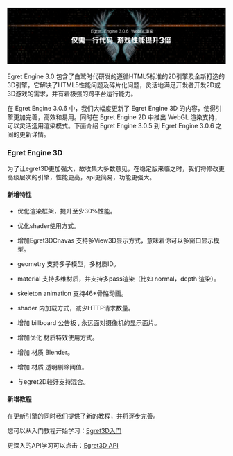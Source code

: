 ![](5704e709845a4.JPG)

Egret Engine 3.0 包含了白鹭时代研发的遵循HTML5标准的2D引擎及全新打造的3D引擎，它解决了HTML5性能问题及碎片化问题，灵活地满足开发者开发2D或3D游戏的需求，并有着极强的跨平台运行能力。

在 Egret Engine 3.0.6 中，我们大幅度更新了 Egret Engine 3D 的内容，使得引擎更加完善，高效和易用。同时在 Egret Engine 2D 中推出 WebGL 渲染支持，可以灵活选用渲染模式。下面介绍 Egret Engine 3.0.5 到 Egret Engine 3.0.6 之间的更新详情。

### Egret Engine 3D

为了让egret3D更加强大，故收集大多数意见，在稳定版来临之时，我们将修改更高级层次的引擎，性能更高，api更简易，功能更强大。

#### 新增特性

* 优化渲染框架，提升至少30%性能。

* 优化shader使用方式。

* 增加Egret3DCnavas 支持多View3D显示方式，意味着你可以多窗口显示模型。

* geometry 支持多子模型，多材质ID。

* material 支持多维材质，并支持多pass渲染（比如 normal，depth 渲染）。

* skeleton animation 支持46+骨骼动画。

* shader 内加载方式，减少HTTP请求数量。

* 增加 billboard 公告板 , 永远面对摄像机的显示面片。

* 增加优化 材质特效使用方式。

* 增加 材质 Blender。

* 增加 材质 透明剔除阈值。

* 与egret2D较好支持混合。

#### 新增教程

在更新引擎的同时我们提供了新的教程，并将逐步完善。

您可以从入门教程开始学习：[Egret3D入门](http://edn.egret.com/cn/docs/page/906)

更深入的API学习可以点击：[Egret3D API](http://edn.egret.com/cn/apidoc/index/name/egret3d.AudioManager)


